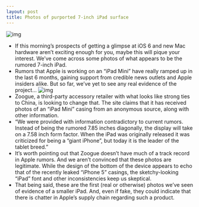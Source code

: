 ```yaml
---
layout: post
title: Photos of purported 7-inch iPad surface
---
```

![img](http://media.idownloadblog.com/wp-content/uploads/2012/06/iPad-mini-image-1-e1339429541684.jpg)
* If this morning’s prospects of getting a glimpse at iOS 6 and new Mac hardware aren’t exciting enough for you, maybe this will pique your interest. We’ve come across some photos of what appears to be the rumored 7-inch iPad.
* Rumors that Apple is working on an “iPad Mini” have really ramped up in the last 6 months, gaining support from credible news outlets and Apple insiders alike. But so far, we’ve yet to see any real evidence of the project…
![img](http://media.idownloadblog.com/wp-content/uploads/2012/06/iPad-mini-image-2-e1339429593479.jpg)
* Zoogue, a third-party accessory retailer with what looks like strong ties to China, is looking to change that. The site claims that it has received photos of an “iPad Mini” casing from an anonymous source, along with other information.
* “We were provided with information contradictory to current rumors. Instead of being the rumored 7.85 inches diagonally, the display will take on a 7.58 inch form factor. When the iPad was originally released it was criticized for being a “giant iPhone”, but today it is the leader of the tablet breed.”
* It’s worth pointing out that Zoogue doesn’t have much of a track record in Apple rumors. And we aren’t convinced that these photos are legitimate. While the design of the bottom of the device appears to echo that of the recently leaked “iPhone 5” casings, the sketchy-looking “iPad” font and other inconsistencies keep us skeptical.
* That being said, these are the first (real or otherwise) photos we’ve seen of evidence of a smaller iPad. And, even if fake, they could indicate that there is chatter in Apple’s supply chain regarding such a product.

